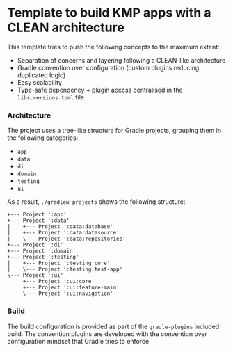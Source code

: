 # Template to build KMP apps with a CLEAN architecture
This template tries to push the following concepts to the maximum extent:
- Separation of concerns and layering following a CLEAN-like architecture
- Gradle convention over configuration (custom plugins reducing duplicated logic)
- Easy scalability
- Type-safe dependency + plugin access centralised in the `libs.versions.toml` file


### Architecture
The project uses a tree-like structure for Gradle projects, grouping them in the following categories:
- `app`
- `data`
- `di`
- `domain`
- `testing`
- `ui`

As a result, `./gradlew projects` shows the following structure:
```
+--- Project ':app'
+--- Project ':data'
|    +--- Project ':data:database'
|    +--- Project ':data:datasource'
|    \--- Project ':data:repositories'
+--- Project ':di'
+--- Project ':domain'
+--- Project ':testing'
|    +--- Project ':testing:core'
|    \--- Project ':testing:test-app'
\--- Project ':ui'
     +--- Project ':ui:core'
     +--- Project ':ui:feature-main'
     \--- Project ':ui:navigation'
```

### Build
The build configuration is provided as part of the `gradle-plugins` included build. The convention plugins are developed with the convention over configuration mindset that Gradle tries to enforce
